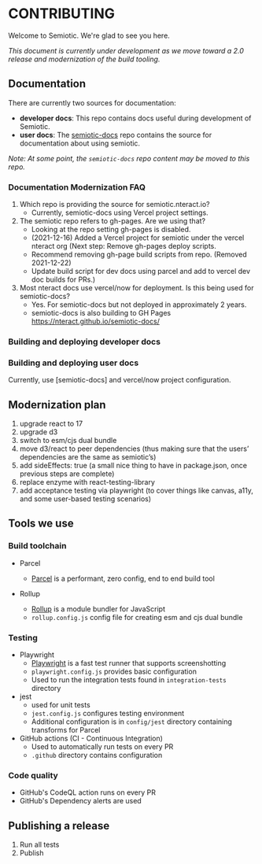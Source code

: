 # CONTRIBUTING

Welcome to Semiotic. We're glad to see you here.

*This document is currently under development as we move toward a 2.0 release
and modernization of the build tooling.*

## Documentation

There are currently two sources for documentation:
- **developer docs**: This repo contains docs useful during development of
  Semiotic.
- **user docs**: The [semiotic-docs](https://github.com/nteract/semiotic-docs) 
  repo contains the source for documentation about using semiotic.

*Note: At some point, the `semiotic-docs` repo content may be moved to this
repo.*

### Documentation Modernization FAQ

1. Which repo is providing the source for semiotic.nteract.io?
    - Currently, semiotic-docs using Vercel project settings.
2. The semiotic repo refers to gh-pages. Are we using that?
    - Looking at the repo setting gh-pages is disabled.
    - (2021-12-16) Added a Vercel project for semiotic under the
      vercel nteract org (Next step: Remove gh-pages deploy scripts.
    - Recommend removing gh-page build scripts from repo. (Removed 2021-12-22)
    - Update build script for dev docs using parcel and add to vercel dev doc builds for PRs.)
3. Most nteract docs use vercel/now for deployment. Is this being used for semiotic-docs?  
   - Yes. For semiotic-docs but not deployed in approximately 2 years.
   - semiotic-docs is also building to GH Pages https://nteract.github.io/semiotic-docs/


### Building and deploying developer docs

### Building and deploying user docs

Currently, use [semiotic-docs] and vercel/now project configuration.

## Modernization plan

1. upgrade react to 17
2. upgrade d3
4. switch to esm/cjs dual bundle
5. move d3/react to peer dependencies (thus making sure that the users’ dependencies are the same as semiotic’s)
6. add sideEffects: true (a small nice thing to have in package.json, once previous steps are complete)
7. replace enzyme with react-testing-library 
8. add acceptance testing via playwright (to cover things like canvas, a11y, and some user-based testing scenarios)

## Tools we use

### Build toolchain

- Parcel
  - [Parcel](https://parceljs.org) is a performant, zero config, end to end build tool

- Rollup
  - [Rollup](https://rollupjs.org/guide/en/) is a module bundler for JavaScript
  - `rollup.config.js` config file for creating esm and cjs dual bundle

### Testing

- Playwright
  - [Playwright](https://playwright.dev) is a fast test runner that supports screenshotting
  - `playwright.config.js` provides basic configuration
  - Used to run the integration tests found in `integration-tests` directory
- jest
  - used for unit tests
  - `jest.config.js` configures testing environment
  - Additional configuration is in `config/jest` directory containing transforms for Parcel
- GitHub actions (CI - Continuous Integration)
  - Used to automatically run tests on every PR
  - `.github` directory contains configuration
  
### Code quality

- GitHub's CodeQL action runs on every PR
- GitHub's Dependency alerts are used

## Publishing a release

1. Run all tests
2. Publish